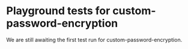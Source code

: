 # Playground tests for custom-password-encryption
We are still awaiting the first test run for custom-password-encryption.
